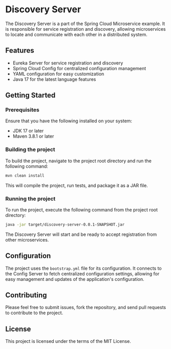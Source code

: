 # Discovery Server

The Discovery Server is a part of the Spring Cloud Microservice example. It is responsible for service registration and discovery, allowing microservices to locate and communicate with each other in a distributed system.

## Features

- Eureka Server for service registration and discovery
- Spring Cloud Config for centralized configuration management
- YAML configuration for easy customization
- Java 17 for the latest language features

## Getting Started

### Prerequisites

Ensure that you have the following installed on your system:

- JDK 17 or later
- Maven 3.8.1 or later

### Building the project

To build the project, navigate to the project root directory and run the following command:

```bash
mvn clean install
```

This will compile the project, run tests, and package it as a JAR file.

### Running the project

To run the project, execute the following command from the project root directory:
```bash
java -jar target/discovery-server-0.0.1-SNAPSHOT.jar
```

The Discovery Server will start and be ready to accept registration from other microservices.

## Configuration

The project uses the `bootstrap.yml` file for its configuration. It connects to the Config Server to fetch centralized configuration settings, allowing for easy management and updates of the application's configuration.

## Contributing

Please feel free to submit issues, fork the repository, and send pull requests to contribute to the project.

## License
This project is licensed under the terms of the MIT License.